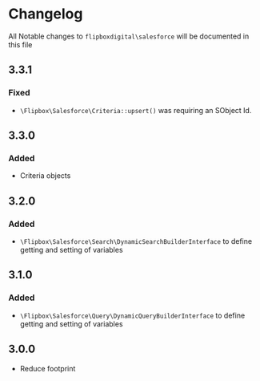 # Changelog
All Notable changes to `flipboxdigital\salesforce` will be documented in this file

## 3.3.1
### Fixed
- `\Flipbox\Salesforce\Criteria::upsert()` was requiring an SObject Id.

## 3.3.0
### Added
- Criteria objects

## 3.2.0
### Added
- `\Flipbox\Salesforce\Search\DynamicSearchBuilderInterface` to define getting and setting of variables

## 3.1.0
### Added
- `\Flipbox\Salesforce\Query\DynamicQueryBuilderInterface` to define getting and setting of variables

## 3.0.0
- Reduce footprint

